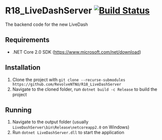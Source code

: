 # R18_LiveDashServer [![Build Status](https://travis-ci.com/RevolveNTNU/R18_LiveDashServer.svg?token=KkTe7H59KprC95nqHqzv&branch=master)](https://travis-ci.com/RevolveNTNU/R18_LiveDashServer)
The backend code for the new LiveDash

## Requirements
- .NET Core 2.0 SDK (https://www.microsoft.com/net/download)

## Installation
1. Clone the project with ```git clone --recurse-submodules https://github.com/RevolveNTNU/R18_LiveDashServer```
2. Navigate to the cloned folder, run ```dotnet build -c Release``` to build the project

## Running
1. Navigate to the output folder (usually ```LiveDashServer\bin\Release\netcoreapp2.0``` on Windows)
2. Run ```dotnet LiveDashServer.dll``` to start the application
